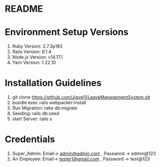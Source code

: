 # README

# Environment Setup Versions
1. Ruby Version: 2.7.3p183
2. Rails Version: 6.1.4
3. Node.js Version: v14.17.1
4. Yarn Version: 1.22.10

# Installation Guidelines
1. git clone https://github.com/Jigyel1/LeaveManagementSystem.git
2. bundle exec rails webpacker:install
3. Run Migration: rake db:migrate
4. Seeding: rails db:seed
5. start Server: rails s

# Credentials
1. Super_Admin: Email-> admin@admin.com , Password -> admin@123
2. An Employee: Email-> tester1@gmail.com , Password -> test@123

